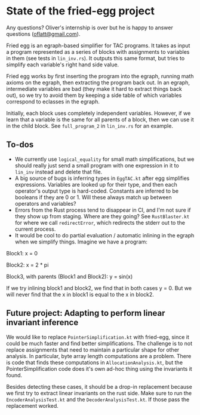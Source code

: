 # State of the fried-egg project

Any questions? Oliver's internship is over but he is happy to answer questions (oflatt@gmail.com).

Fried egg is an egraph-based simplifier for TAC programs. It takes as input a program represented as a series of blocks with assignments to variables in them (see tests in `lin_inv.rs`). It outputs this same format, but tries to simplify each variable's right hand side value.

Fried egg works by first inserting the program into the egraph, running math axioms on the egraph, then extracting the program back out. In an egraph, intermediate variables are bad (they make it hard to extract things back out), so we try to avoid them by keeping a side table of which variables correspond to eclasses in the egraph.

Initially, each block uses completely independent variables. However, if we learn that a variable is the same for all parents of a block, then we can use it in the child block. See `full_program_2` in `lin_inv.rs` for an example.


## To-dos

- We currently use `logical_equality` for small math simplifications, but we should really just send a small program with one expression in it to `lin_inv` instead and delete that file.
- A big source of bugs is inferring types in `EggTAC.kt` after egg simplifies expressions. Variables are looked up for their type, and then each operator's output type is hard-coded. Constants are inferred to be booleans if they are 0 or 1. Will these always match up between operators and variables?
- Errors from the Rust process tend to disappear in CI, and I'm not sure if they show up from staging. Where are they going? See `RustBlaster.kt` for where we call `redirectError`, which redirects the stderr out to the current process.
- It would be cool to do partial evaluation / automatic inlining in the egraph when we simplify things.
Imagine we have a program:

Block1: x = 0

Block2: x = 2 * pi

Block3, with parents (Block1 and Block2): y = sin(x)

If we try inlining block1 and block2, we find that in both cases y = 0. But we will never find that the x in block1 is equal to the x in block2.




## Future project: Adapting to perform linear invariant inference

We would like to replace `PointerSimplification.kt` with fried-egg, since it could be much faster and find better simplifications.
The challenge is to not replace assignments that need to maintain a particular shape for other analysis.
In particular, byte array length computations are a problem. There is code that finds these computations in `AllocationAnalysis.kt`, but the PointerSimplification code does it's own ad-hoc thing using the invariants it found.

Besides detecting these cases, it should be a drop-in replacement because we first try to extract linear invariants on the rust side. Make sure to run the `EncoderAnalysisTest.kt` and the `DecoderAnalysisTest.kt`. If those pass the replacement worked.